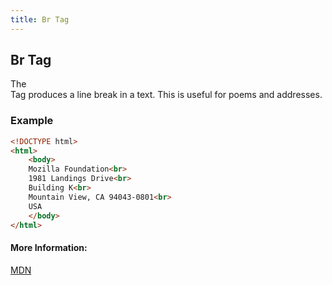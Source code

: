 ```yaml
---
title: Br Tag
---
```

## Br Tag

The <br> Tag produces a line break in a text. This is useful for poems and addresses.

### Example
```html
<!DOCTYPE html>
<html>
	<body>
    Mozilla Foundation<br>
    1981 Landings Drive<br>
    Building K<br>
    Mountain View, CA 94043-0801<br>
    USA
	</body>
</html>
```

#### More Information:
<a href='https://developer.mozilla.org/en-US/docs/Web/HTML/Element/br' target='_blank' rel='nofollow'>MDN</a>
